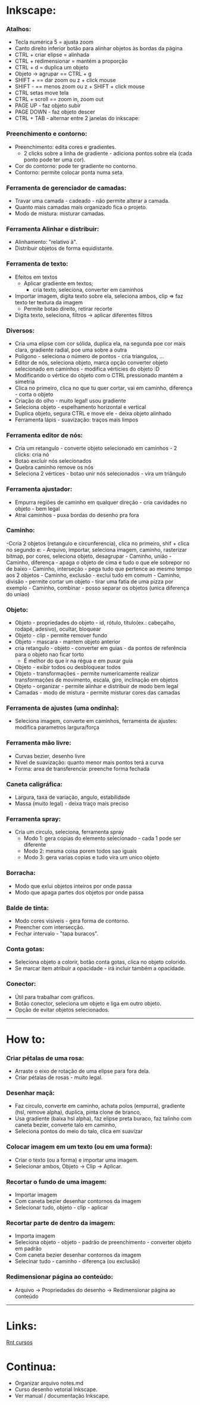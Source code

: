 # Inkscape: 

### Atalhos: 

- Tecla numérica 5 = ajusta zoom 
- Canto direito inferior botão para alinhar objetos às bordas da página
- CTRL + criar elipse = alinhada
- CTRL + redimensionar = mantém a proporção
- CTRL + d = duplica um objeto
- Objeto -> agrupar == CTRL + g
- SHIFT + == dar zoom ou z + click mouse
- SHIFT - == menos zoom ou z + SHIFT + click mouse
- CTRL setas move tela
- CTRL + scroll == zoom in, zoom out
- PAGE UP - faz objeto subir 
- PAGE DOWN - faz objeto descer
- CTRL + TAB - alternar entre 2 janelas do inkscape: 


### Preenchimento e contorno:

- Preenchimento: edita cores e gradientes.
	- 2 clicks sobre a linha de gradiente - adiciona pontos sobre ela (cada ponto pode ter uma cor).
- Cor do contorno: pode ter gradiente no contorno.
- Contorno: permite colocar ponta numa seta.


### Ferramenta de gerenciador de camadas:

- Travar uma camada - cadeado - não permite alterar a camada.
- Quanto mais camadas mais organizado fica o projeto.
- Modo de mistura: misturar camadas.


### Ferramenta Alinhar e distribuir:

- Alinhamento: "relativo à".
- Distribuir objetos de forma equidistante.


### Ferramenta de texto:

- Efeitos em textos 
	- Aplicar gradiente em textos;
		- cria texto, seleciona, converter em caminhos
- Importar imagem, digita texto sobre ela, seleciona ambos, clip => faz texto ter textura da imagem
	- Permite botao direito, retirar recorte
- Digita texto, seleciona, filtros -> aplicar diferentes filtros


### Diversos:

- Cria uma elipse com cor sólida, duplica ela, na segunda poe cor mais clara, gradiente radial, poe uma sobre a outra
- Poligono - seleciona o número de pontos - cria triangulos, ...
- Editor de nós, seleciona objeto, marca opção converter objeto selecionado em caminhos - modifica vérticies do objeto :D
- Modificando o vértice do objeto com o CTRL pressionado mantém a simetria
- Clica no primeiro, clica no que tu quer cortar, vai em caminho, diferença - corta o objeto
- Criação do olho - muito legal! usou gradiente
- Seleciona objeto - espelhamento horizontal e vertical
- Duplica objeto, segura CTRL e move ele - deixa objeto alinhado
- Ferramenta lápis - suavização: traços mais limpos


### Ferramenta editor de nós:

- Cria um retangulo - converte objeto selecionado em caminhos - 2 clicks: cria nó
- Botao excluir nós selecionados
- Quebra caminho remove os nós 
- Seleciona 2 vértices - botao unir nós selecionados - vira um triângulo	


### Ferramenta ajustador:

- Empurra regiões de caminho em qualquer direção - cria cavidades no objeto - bem legal
- Atrai caminhos - puxa bordas do desenho pra fora


### Caminho:

-Ccria 2 objetos (retangulo e circunferencia), clica no primeiro, shif + clica no segundo e:
	- Arquivo, importar, seleciona imagem, caminho, rasterizar bitmap, por cores, seleciona objeto, desagrupar
	- Caminho, união
	- Caminho, diferença - apaga o objeto de cima e tudo o que ele sobrepor no de baixo
	- Caminho, interseção - pega tudo que pertence ao mesmo tempo aos 2 objetos
	- Caminho, exclusão - exclui tudo em comum
	- Caminho, divisão - permite cortar um objeto - tirar uma fatia de uma pizza por exemplo
	- Caminho, combinar - posso separar os objetos (unica diferença do uniao)


### Objeto: 

- Objeto - propriedades do objeto - id, rótulo, título(ex.: cabeçalho, rodapé, adesivo), ocultar, bloquear
- Objeto - clip - permite remover fundo
- Objeto - mascara - mantem objeto anterior
- cria retangulo - objeto - converter em guias - da pontos de referência para o objeto nao ficar torto
	- É melhor do que ir na régua e em puxar guia
- Objeto - exibir todos ou desbloquear todos  
- Objeto - transformações - permite numericamente realizar transformações de movimento, escala, giro, inclinação em objetos
- Objeto - organizar - permite alinhar e distribuir de modo bem legal
- Camadas - modo de mistura - permite misturar cores das camadas  


### Ferramenta de ajustes (uma ondinha):

- Seleciona imagem, converte em caminhos, ferramenta de ajustes: modifica parametros largura/força


### Ferramenta mão livre:

- Curvas bezier, desenho livre  
- Nivel de suavização: quanto menor mais pontos terá a curva
- Forma: area de transferencia: preenche forma fechada
	

### Caneta caligráfica:

- Largura, taxa de variação, angulo, estabilidade
- Massa (muito legal) - deixa traço mais preciso
	

### Ferramenta spray:

- Cria um circulo, seleciona, ferramenta spray
	- Modo 1: gera copias do elemento selecionado - cada 1 pode ser diferente
	- Modo 2: mesma coisa porem todos sao iguais
	- Modo 3: gera varias copias e tudo vira um unico objeto


### Borracha:

- Modo que exlui objetos inteiros por onde passa
- Modo que apaga partes dos objetos por onde passa


### Balde de tinta:

- Modo cores visiveis - gera forma de contorno.
- Preencher com intersecção.
- Fechar intervalo - "tapa buracos".


### Conta gotas:

- Seleciona objeto a colorir, botão conta gotas, clica no objeto colorido.
- Se marcar item atribuir a opacidade - irá incluir também a opacidade.


### Conector:

- Útil para trabalhar com gráficos.
- Botão conector, seleciona um objeto e liga em outro objeto.
- Opção de evitar objetos selecionados.


- - - 

# How to:

### Criar pétalas de uma rosa:

- Arraste o eixo de rotação de uma elipse para fora dela.
- Criar pétalas de rosas - muito legal.


### Desenhar maçã:

- Faz circulo, converte em caminho, achata polos (empurra), gradiente (hsl, remove alpha), duplica, pinta clone de branco,
- Usa gradiente (baixa hsl alpha), faz elipse preta buraco, faz talinho com caneta bezier, converte talo em caminho,
- Seleciona pontos do meio do talo, clica em suavizar

### Colocar imagem em um texto (ou em uma forma):

- Criar o texto (ou a forma) e importar uma imagem.
- Selecionar ambos, Objeto -> Clip -> Aplicar.


### Recortar o fundo de uma imagem:

- Importar imagem
- Com caneta bezier desenhar contornos da imagem
- Selecionar tudo, objeto - clip - aplicar 

### Recortar parte de dentro da imagem:

- Importa imagem
- Seleciona objeto - objeto - padrão de preenchimento - converter objeto em padrão
- Com caneta bezier desenhar contornos da imagem
- Selecinar tudo - caminho - diferença (ou exclusão)

### Redimensionar página ao conteúdo:

- Arquivo -> Propriedades do desenho -> Redimensionar página ao conteúdo


- - - 

# Links:

[Rnt cursos](https://www.youtube.com/playlist?list=PLFQlPs1NM_-NnoLgubiszZ03JOerMmPwP)


# Continua:

- Organizar arquivo notes.md
- Curso desenho vetorial Inkscape.
- Ver manual / documentação Inkscape.


